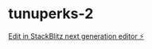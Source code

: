 # tunuperks-2

[Edit in StackBlitz next generation editor ⚡️](https://stackblitz.com/~/github.com/Ricoamal/tunuperks-2)